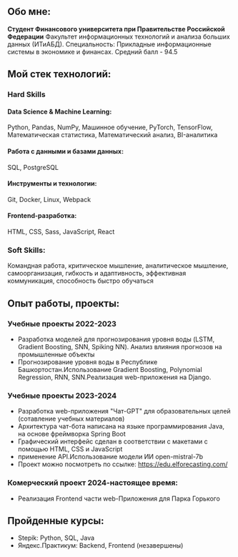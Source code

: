 ## Обо мне:

**Студент Финансового университета при Правительстве Российской Федерации**
Факультет информационных технологий и анализа больших данных (ИТиАБД).
Специальность: Прикладные информационные системы в экономике и финансах.
Средний балл - 94.5

## Мой стек технологий:
### Hard Skills
#### Data Science & Machine Learning:
Python, Pandas, NumPy, Машинное обучение, PyTorch, TensorFlow, Математическая статистика, Математический анализ, BI-аналитика

#### Работа с данными и базами данных:
SQL, PostgreSQL

#### Инструменты и технологии: 
Git, Docker, Linux, Webpack

#### Frontend-разработка: 
HTML, CSS, Sass, JavaScript, React

### Soft Skills:
Командная работа, критическое мышление, аналитическое мышление, самоорганизация, гибкость и адаптивность, эффективная коммуникация, способность быстро обучаться

## Опыт работы, проекты:

### Учебные проекты 2022-2023
- Разработка моделей для прогнозирования уровня воды (LSTM, Gradient Boosting, SNN, Spiking NN). Анализ влияния прогнозов на промышленные объекты
- Прогнозирование уровня воды в Республике Башкортостан.Использование Gradient Boosting, Polynomial Regression, RNN, SNN.Реализация web-приложения на Django.

### Учебные проекты 2023-2024
- Разработка web-приложения "Чат-GPT" для образовательных целей (сотавление учебных материалов)
- Архитектура чат-бота написана на языке программирования Java, на основе фреймворка Spring Boot
- Графический интерфейс сделан в соответствии с макетами с помощью HTML, CSS и JavaScript
- применение API.Использование модели ИИ open-mistral-7b
- Проект можно посмотреть по ссылке: https://edu.elforecasting.com/

  
### Комерческий проект 2024-настоящее время:
- Реализация Frontend части web-Приложения для Парка Горького


## Пройденные курсы:
- Stepik: Python, SQL, Java
- Яндекс.Практикум: Backend, Frontend (незавершены)
